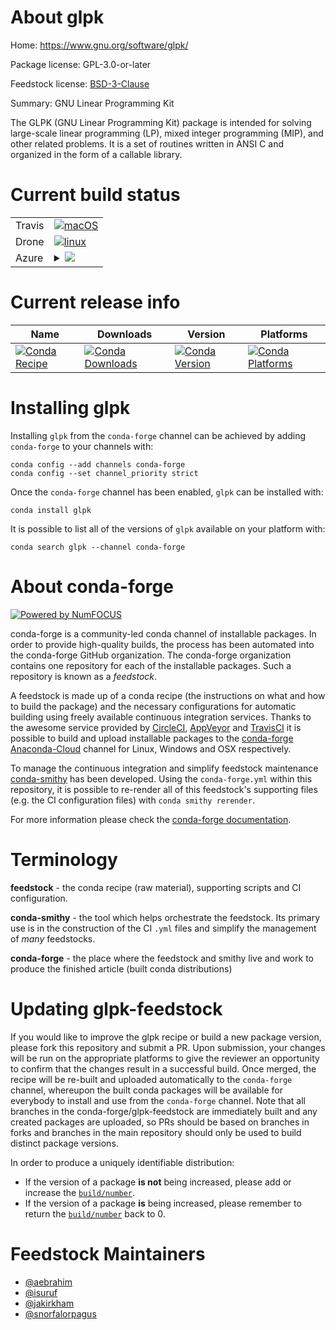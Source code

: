 About glpk
==========

Home: https://www.gnu.org/software/glpk/

Package license: GPL-3.0-or-later

Feedstock license: [BSD-3-Clause](https://github.com/conda-forge/glpk-feedstock/blob/master/LICENSE.txt)

Summary: GNU Linear Programming Kit

The GLPK (GNU Linear Programming Kit) package is intended for solving
large-scale linear programming (LP), mixed integer programming (MIP), and
other related problems. It is a set of routines written in ANSI C and
organized in the form of a callable library.


Current build status
====================


<table><tr>
    <td>Travis</td>
    <td>
      <a href="https://travis-ci.com/conda-forge/glpk-feedstock">
        <img alt="macOS" src="https://img.shields.io/travis/com/conda-forge/glpk-feedstock/master.svg?label=macOS">
      </a>
    </td>
  </tr><tr>
    <td>Drone</td>
    <td>
      <a href="https://cloud.drone.io/conda-forge/glpk-feedstock">
        <img alt="linux" src="https://img.shields.io/drone/build/conda-forge/glpk-feedstock/master.svg?label=Linux">
      </a>
    </td>
  </tr>
    
  <tr>
    <td>Azure</td>
    <td>
      <details>
        <summary>
          <a href="https://dev.azure.com/conda-forge/feedstock-builds/_build/latest?definitionId=375&branchName=master">
            <img src="https://dev.azure.com/conda-forge/feedstock-builds/_apis/build/status/glpk-feedstock?branchName=master">
          </a>
        </summary>
        <table>
          <thead><tr><th>Variant</th><th>Status</th></tr></thead>
          <tbody><tr>
              <td>linux_64</td>
              <td>
                <a href="https://dev.azure.com/conda-forge/feedstock-builds/_build/latest?definitionId=375&branchName=master">
                  <img src="https://dev.azure.com/conda-forge/feedstock-builds/_apis/build/status/glpk-feedstock?branchName=master&jobName=linux&configuration=linux_64_" alt="variant">
                </a>
              </td>
            </tr><tr>
              <td>linux_aarch64</td>
              <td>
                <a href="https://dev.azure.com/conda-forge/feedstock-builds/_build/latest?definitionId=375&branchName=master">
                  <img src="https://dev.azure.com/conda-forge/feedstock-builds/_apis/build/status/glpk-feedstock?branchName=master&jobName=linux&configuration=linux_aarch64_" alt="variant">
                </a>
              </td>
            </tr><tr>
              <td>linux_ppc64le</td>
              <td>
                <a href="https://dev.azure.com/conda-forge/feedstock-builds/_build/latest?definitionId=375&branchName=master">
                  <img src="https://dev.azure.com/conda-forge/feedstock-builds/_apis/build/status/glpk-feedstock?branchName=master&jobName=linux&configuration=linux_ppc64le_" alt="variant">
                </a>
              </td>
            </tr><tr>
              <td>osx_64</td>
              <td>
                <a href="https://dev.azure.com/conda-forge/feedstock-builds/_build/latest?definitionId=375&branchName=master">
                  <img src="https://dev.azure.com/conda-forge/feedstock-builds/_apis/build/status/glpk-feedstock?branchName=master&jobName=osx&configuration=osx_64_" alt="variant">
                </a>
              </td>
            </tr><tr>
              <td>osx_arm64</td>
              <td>
                <a href="https://dev.azure.com/conda-forge/feedstock-builds/_build/latest?definitionId=375&branchName=master">
                  <img src="https://dev.azure.com/conda-forge/feedstock-builds/_apis/build/status/glpk-feedstock?branchName=master&jobName=osx&configuration=osx_arm64_" alt="variant">
                </a>
              </td>
            </tr><tr>
              <td>win_64</td>
              <td>
                <a href="https://dev.azure.com/conda-forge/feedstock-builds/_build/latest?definitionId=375&branchName=master">
                  <img src="https://dev.azure.com/conda-forge/feedstock-builds/_apis/build/status/glpk-feedstock?branchName=master&jobName=win&configuration=win_64_" alt="variant">
                </a>
              </td>
            </tr>
          </tbody>
        </table>
      </details>
    </td>
  </tr>
</table>

Current release info
====================

| Name | Downloads | Version | Platforms |
| --- | --- | --- | --- |
| [![Conda Recipe](https://img.shields.io/badge/recipe-glpk-green.svg)](https://anaconda.org/conda-forge/glpk) | [![Conda Downloads](https://img.shields.io/conda/dn/conda-forge/glpk.svg)](https://anaconda.org/conda-forge/glpk) | [![Conda Version](https://img.shields.io/conda/vn/conda-forge/glpk.svg)](https://anaconda.org/conda-forge/glpk) | [![Conda Platforms](https://img.shields.io/conda/pn/conda-forge/glpk.svg)](https://anaconda.org/conda-forge/glpk) |

Installing glpk
===============

Installing `glpk` from the `conda-forge` channel can be achieved by adding `conda-forge` to your channels with:

```
conda config --add channels conda-forge
conda config --set channel_priority strict
```

Once the `conda-forge` channel has been enabled, `glpk` can be installed with:

```
conda install glpk
```

It is possible to list all of the versions of `glpk` available on your platform with:

```
conda search glpk --channel conda-forge
```


About conda-forge
=================

[![Powered by NumFOCUS](https://img.shields.io/badge/powered%20by-NumFOCUS-orange.svg?style=flat&colorA=E1523D&colorB=007D8A)](http://numfocus.org)

conda-forge is a community-led conda channel of installable packages.
In order to provide high-quality builds, the process has been automated into the
conda-forge GitHub organization. The conda-forge organization contains one repository
for each of the installable packages. Such a repository is known as a *feedstock*.

A feedstock is made up of a conda recipe (the instructions on what and how to build
the package) and the necessary configurations for automatic building using freely
available continuous integration services. Thanks to the awesome service provided by
[CircleCI](https://circleci.com/), [AppVeyor](https://www.appveyor.com/)
and [TravisCI](https://travis-ci.com/) it is possible to build and upload installable
packages to the [conda-forge](https://anaconda.org/conda-forge)
[Anaconda-Cloud](https://anaconda.org/) channel for Linux, Windows and OSX respectively.

To manage the continuous integration and simplify feedstock maintenance
[conda-smithy](https://github.com/conda-forge/conda-smithy) has been developed.
Using the ``conda-forge.yml`` within this repository, it is possible to re-render all of
this feedstock's supporting files (e.g. the CI configuration files) with ``conda smithy rerender``.

For more information please check the [conda-forge documentation](https://conda-forge.org/docs/).

Terminology
===========

**feedstock** - the conda recipe (raw material), supporting scripts and CI configuration.

**conda-smithy** - the tool which helps orchestrate the feedstock.
                   Its primary use is in the construction of the CI ``.yml`` files
                   and simplify the management of *many* feedstocks.

**conda-forge** - the place where the feedstock and smithy live and work to
                  produce the finished article (built conda distributions)


Updating glpk-feedstock
=======================

If you would like to improve the glpk recipe or build a new
package version, please fork this repository and submit a PR. Upon submission,
your changes will be run on the appropriate platforms to give the reviewer an
opportunity to confirm that the changes result in a successful build. Once
merged, the recipe will be re-built and uploaded automatically to the
`conda-forge` channel, whereupon the built conda packages will be available for
everybody to install and use from the `conda-forge` channel.
Note that all branches in the conda-forge/glpk-feedstock are
immediately built and any created packages are uploaded, so PRs should be based
on branches in forks and branches in the main repository should only be used to
build distinct package versions.

In order to produce a uniquely identifiable distribution:
 * If the version of a package **is not** being increased, please add or increase
   the [``build/number``](https://docs.conda.io/projects/conda-build/en/latest/resources/define-metadata.html#build-number-and-string).
 * If the version of a package **is** being increased, please remember to return
   the [``build/number``](https://docs.conda.io/projects/conda-build/en/latest/resources/define-metadata.html#build-number-and-string)
   back to 0.

Feedstock Maintainers
=====================

* [@aebrahim](https://github.com/aebrahim/)
* [@isuruf](https://github.com/isuruf/)
* [@jakirkham](https://github.com/jakirkham/)
* [@snorfalorpagus](https://github.com/snorfalorpagus/)

